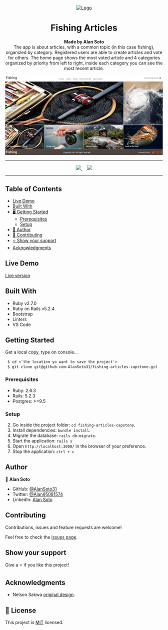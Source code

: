 <p align="center">
  <a href="https://github.com/jcy2704/oop-ruby">
    <img src="https://res.cloudinary.com/growsurf-prod/image/upload/v1582211139/production/gnysw2objzekbagrqiax.png" alt="Logo" width="350" height="70">
  </a>
</p>

<h1 align="center">Fishing Articles</h1>

<p align="center">
  <strong>Made by Alan Soto</strong>
  <br>
   The app is about articles, with a common topic (in this case fishing), organized by category. Registered users are able to create articles and vote for others. The home page shows the most voted article and 4 categories organized by priority from left to right, inside each category you can see the most recent article.
</p>

![screenshot](/screenshot.png)

<hr>

<p align="center">
  <a href="https://github.com/AlanSoto31/fishing-articles-capstone/issues">
    <img src="https://img.shields.io/badge/REPORT%20A%20BUG-purple?style=for-the-badge">
  </a>
   ‎ ‎ ‎ ‎
  <a href="https://github.com/AlanSoto31/fishing-articles-capstone/issues">
    <img src="https://img.shields.io/badge/Request%20a%20feature-purple?style=for-the-badge">
  </a>
</p>

<hr>


## Table of Contents

- [Live Demo](#Live-Demo)
- [Built With](#built-With)
- [🖥️ Getting Started](#getting-Started)
  - [Prerequisites](#prerequisites)
  - [ Setup](#setup)
- [👥 Author](#author)
- [🤝 Contributing](#contributing)
- [⭐ Show your support](#show-your-support)
- [Acknowledgments](#acknowledgments)


## Live Demo

[Live version](https://hidden-mesa-71464.herokuapp.com/categories/8)


## Built With

- Ruby v2.7.0
- Ruby on Rails v5.2.4
- Bootstrap
- Linters 
- VS Code


## Getting Started

Get a local copy, type on console...

````
 $ cd <'the location yo want to save the project'>
 $ git clone git@github.com:AlanSoto31/fishing-articles-capstone.git
 ````


### Prerequisites

- Ruby: 2.6.3
- Rails: 5.2.3
- Postgres: >=9.5


### Setup

2. Go inside the project folder: `cd fishing-articles-capstone`.
3. Install dependencies: `bundle install`.
4. Migrate the database: `rails db:migrate`.
8. Start the application: `rails s`
9. Open `http://localhost:3000/` in the browser of your preference.
10. Stop the application: `ctrl + c`


## Author

👤 **Alan Soto**

- GitHub: [@AlanSoto31](https://github.com/AlanSoto31)
- Twitter: [@Alan95081574](https://twitter.com/Alan95081574)
- LinkedIn: [Alan Soto](https://www.linkedin.com/in/alan-soto-valle-b9a0511aa/)


## Contributing

Contributions, issues and feature requests are welcome!

Feel free to check the [issues page](https://github.com/AlanSoto31/fishing-articles-capstone/issues).


## Show your support

Give a ⭐️ if you like this project!


## Acknowledgments

- Nelson Sakwa [original design](https://www.behance.net/gallery/14554909/liFEsTlye-Mobile-version).


## 📝 License

This project is [MIT](https://opensource.org/licenses/MIT) licensed.
